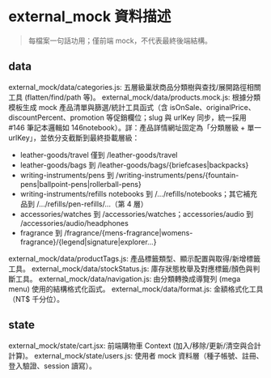 # external_mock 資料描述

> 每檔案一句話功用；僅前端 mock，不代表最終後端結構。

## data

external_mock/data/categories.js: 五層級巢狀商品分類樹與查找/展開路徑相關工具 (flatten/find/path 等)。
external_mock/data/products.mock.js: 根據分類模板生成 mock 產品清單與篩選/統計工具函式（含 isOnSale、originalPrice、discountPercent、promotion 等促銷欄位；slug 與 urlKey 同步，統一採用 #146 筆記本邏輯如 146notebook）。詳：產品詳情網址固定為「分類層級 + 單一 urlKey」，並依分支截斷到最終掛載層級：

- leather-goods/travel 僅到 /leather-goods/travel
- leather-goods/bags 到 /leather-goods/bags/{briefcases|backpacks}
- writing-instruments/pens 到 /writing-instruments/pens/{fountain-pens|ballpoint-pens|rollerball-pens}
- writing-instruments/refills notebooks 到 /.../refills/notebooks；其它補充品到 /.../refills/pen-refills/...（第 4 層）
- accessories/watches 到 /accessories/watches；accessories/audio 到 /accessories/audio/headphones
- fragrance 到 /fragrance/{mens-fragrance|womens-fragrance}/{legend|signature|explorer...}

external_mock/data/productTags.js: 產品標籤類型、顯示配置與取得/新增標籤工具。
external_mock/data/stockStatus.js: 庫存狀態枚舉及對應標籤/顏色與判斷工具。
external_mock/data/navigation.js: 由分類轉換成導覽列 (mega menu) 使用的結構格式化函式。
external_mock/data/format.js: 金額格式化工具（NT$ 千分位）。

## state

external_mock/state/cart.jsx: 前端購物車 Context (加入/移除/更新/清空與合計計算)。
external_mock/state/users.js: 使用者 mock 資料層（種子帳號、註冊、登入驗證、session 讀寫）。
